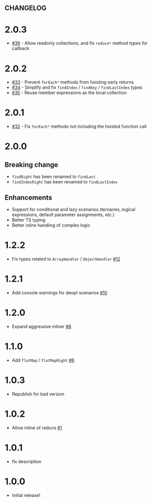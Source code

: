 ## CHANGELOG

# 2.0.3

- [#36](https://github.com/planttheidea/inline-loops.macro/pull/36) - Allow readonly collections, and fix `reduce*` method types for callback

# 2.0.2

- [#33](https://github.com/planttheidea/inline-loops.macro/pull/33) - Prevent `forEach*` methods from hoisting early returns
- [#34](https://github.com/planttheidea/inline-loops.macro/pull/34) - Simplify and fix `findIndex` / `findKey` / `findLastIndex` types
- [#35](https://github.com/planttheidea/inline-loops.macro/pull/35) - Reuse member expressions as the local collection

# 2.0.1

- [#32](https://github.com/planttheidea/inline-loops.macro/pull/32) - Fix `forEach*` methods not including the hoisted function call

# 2.0.0

## Breaking change

- `findRight` has been renamed to `findLast`
- `findIndexRight` has been renamed to `findLastIndex`

## Enhancements

- Support for conditional and lazy scenarios (ternaries, logical expressions, default parameter assignments, etc.)
- Better TS typing
- Better inline handling of complex logic

# 1.2.2

- Fix types related to `ArrayHandler` / `ObjectHandler` [#12](https://github.com/planttheidea/inline-loops.macro/pull/12)

# 1.2.1

- Add console warnings for deopt scenarios [#10](https://github.com/planttheidea/inline-loops.macro/pull/10)

# 1.2.0

- Expand aggressive inliner [#8](https://github.com/planttheidea/inline-loops.macro/pull/8)

# 1.1.0

- Add `flatMap` / `flatMapRight` [#6](https://github.com/planttheidea/inline-loops.macro/pull/6)

# 1.0.3

- Republish for bad version

# 1.0.2

- Allow inline of reduce [#1](https://github.com/planttheidea/inline-loops.macro/pull/1)

# 1.0.1

- fix description

# 1.0.0

- Initial release!
